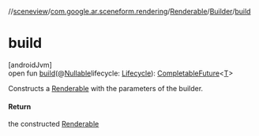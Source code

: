 //[sceneview](../../../../index.md)/[com.google.ar.sceneform.rendering](../../index.md)/[Renderable](../index.md)/[Builder](index.md)/[build](build.md)

# build

[androidJvm]\
open fun [build](build.md)(@[Nullable](https://developer.android.com/reference/kotlin/androidx/annotation/Nullable.html)lifecycle: [Lifecycle](https://developer.android.com/reference/kotlin/androidx/lifecycle/Lifecycle.html)): [CompletableFuture](https://developer.android.com/reference/kotlin/java/util/concurrent/CompletableFuture.html)&lt;[T](../../../../../arsceneview/com.google.ar.sceneform.rendering/-future-helper/log-on-exception.md)&gt;

Constructs a [Renderable](../index.md) with the parameters of the builder.

#### Return

the constructed [Renderable](../index.md)
